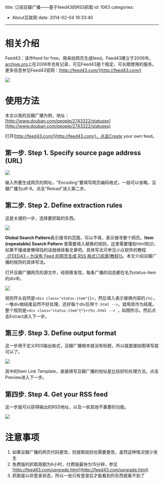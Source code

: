 title: 订阅豆瓣广播——基于feed43的RSS抓取
id: 1063
categories:
  - About互联网
date: 2014-02-04 19:33:40

---



# 相关介绍

Feed43：读作feed for free，用来给网页生成feed。Feed43建立于2006年，[archive.org](https://web.archive.org/web/*/http:/feed43.com)上在2006年也有记录，可见Feed43是个稳定、可长期使用的服务。更多信息参见Feed43官网：[http://feed43.com/](http://feed43.com/)

![](http://www.itoldme.net/wordpress/wp-content/uploads/2014/02/020414_1153_feed41.png)

# 使用方法

本文以我的豆瓣广播为例，地址：[http://www.douban.com/people/2743322/statuses](http://www.douban.com/people/2743322/statuses)

打开[http://feed43.com/](http://feed43.com/)，点击Create your own feed。

## 第一步. Step 1. Specify source page address (URL)

![](http://www.itoldme.net/wordpress/wp-content/uploads/2014/02/020414_1153_feed42.png)


输入所要生成网页的网址，"Encoding"要填写网页编码格式，一般可以省略，豆瓣广播为utf-8。点击"Reload"进入第二步。



## 第二步. Step 2. Define extraction rules

这是关键的一步，选择要抓取的东西。

![](http://www.itoldme.net/wordpress/wp-content/uploads/2014/02/020414_1153_feed43.png)



**Global Search Pattern**表示搜寻的范围，可以不填，表示搜寻整个网页。**Item (repeatable) Search Pattern** 里需要填入替换的规则，这里需要懂些html知识，如果不懂或者懒得找的话就继续看文章吧。具体写法可参见小众软件的教程[《FEED43 – 为没有 Feed 的网页生成 RSS 格式订阅源[教程]》](http://www.appinn.com/feed43/)。本文介绍豆瓣广播的规则的具体写法。


打开豆瓣广播网页的源文件，经观察发现，每条广播的动态都在名为status-item的div中。

![](http://www.itoldme.net/wordpress/wp-content/uploads/2014/02/020414_1153_feed44.png)

规则开头自然是`<div class="status-item"{}>`，然后填入表示替换内容的`｛％｝`，一堆div做结尾自然不好处理，还好每个div后带个`.html -->`，就用其作为结尾。整个规则是`<div class="status-item"{*}>｛％｝.html --> `，如图所示。然后点击Extract进入下一步。



## 第三步. Step 3. Define output format

这一步用于定义RSS输出格式，豆瓣广播根本就没有标题，所以就直接如图填写就可以了。

![](http://www.itoldme.net/wordpress/wp-content/uploads/2014/02/020414_1153_feed45.png)

其中的Item Link Template，直接填写豆瓣广播的地址是比较好的处理方法。点击Preview进入下一步。



## 第四步. Step 4. Get your RSS feed

这一步就可以获得输出的RSS地址，以及一些其他不重要的功能。

![](http://www.itoldme.net/wordpress/wp-content/uploads/2014/02/020414_1153_feed46.png)

# 注意事项

1.  如果豆瓣广播的网页代码更改，则提取规则也需要更改，虽然这种情况很少发生
2.  免费版的抓取周期为6小时，付费版最快为15分钟，参见[http://feed43.com/upgrade.html](http://feed43.com/upgrade.html)
3.  抓取是以非登录状态，所以一些只有登录后才能看到的东西就看不到了